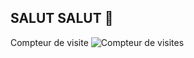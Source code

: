 ## SALUT SALUT 👋

Compteur de visite
![Compteur de visites](https://komarev.com/ghpvc/?username=alexdupont&color=blue)

<!--
**OlDu-jpeg/OlDu-jpeg** is a ✨ _special_ ✨ repository because its `README.md` (this file) appears on your GitHub profile.

Here are some ideas to get you started:

- 🔭 I’m currently working on ...
- 🌱 I’m currently learning ...
- 👯 I’m looking to collaborate on ...
- 🤔 I’m looking for help with ...
- 💬 Ask me about ...
- 📫 How to reach me: ...
- 😄 Pronouns: ...
- ⚡ Fun fact: ...


readme: nom du projet
  description de l app si elle etait fonctionnelle
  technologie
  pas a pas d'installation
  fonctionalité (tuto)// cahier des charges
-->


  
